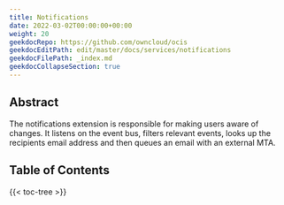 ```yaml
---
title: Notifications
date: 2022-03-02T00:00:00+00:00
weight: 20
geekdocRepo: https://github.com/owncloud/ocis
geekdocEditPath: edit/master/docs/services/notifications
geekdocFilePath: _index.md
geekdocCollapseSection: true
---
```


## Abstract

The notifications extension is responsible for making users aware of changes. It listens on the event bus, filters relevant events, looks up the recipients email address and then queues an email with an external MTA.

## Table of Contents

{{< toc-tree >}}